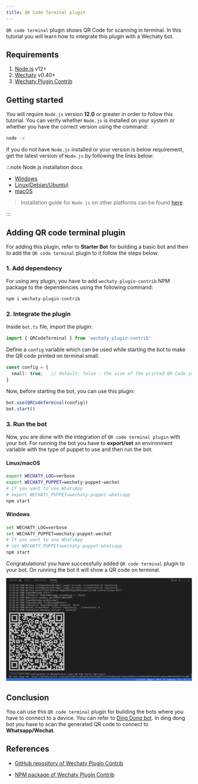 ```yaml
---
title: QR Code Terminal plugin
---
```


`QR code terminal` plugin shows QR Code for scanning in terminal. In this tutorial you will learn how to integrate this plugin with a Wechaty bot.

## Requirements

1. [Node.js](https://nodejs.org/en/download) v12+
2. [Wechaty](https://www.npmjs.com/package/wechaty) v0.40+
3. [Wechaty Plugin Contrib](https://www.npmjs.com/package/wechaty-plugin-contrib)

## Getting started

You will require `Node.js` version **12.0** or greater in order to follow this tutorial. You can verify whether `Node.js` is installed on your system or whether you have the correct version using the command:

```sh
node -v
```

If you do not have `Node.js` installed or your version is below requirement, get the latest version of `Node.js` by following the links below:

:::note Node.js installation docs

* [Windows](https://nodejs.org/en/download/package-manager/#windows)
* [Linux\(Debian/Ubuntu\)](https://nodejs.org/en/download/package-manager/#debian-and-ubuntu-based-linux-distributions)
* [macOS](https://nodejs.org/en/download/package-manager/#macos)

> Installation guide for `Node.js` on other platforms can be found [here](https://nodejs.org/en/download/package-manager/).

:::

## Adding QR code terminal plugin

For adding this plugin, refer to **Starter Bot** for building a basic bot and then to add the `QR code terminal` plugin to it follow the steps below:

### 1. Add dependency

For using any plugin, you have to add `wechaty-plugin-contrib` NPM package to the dependencies using the following command:

```ts
npm i wechaty-plugin-contrib
```

### 2. Integrate the plugin

Inside `bot.ts` file, import the plugin:

```ts
import { QRCodeTerminal } from 'wechaty-plugin-contrib'
```

Define a `config` variable which can be used while starting the bot to make the QR code printed on terminal small.

```ts
const config = {
  small: true,   // default: false - the size of the printed QR Code in terminal
}
```

Now, before starting the bot, you can use this plugin:

```ts
bot.use(QRCodeTerminal(config))
bot.start()
```

### 3. Run the bot

Now, you are done with the integration of `QR code terminal plugin` with your bot. For running the bot you have to **export/set** an environment variable with the type of puppet to use and then run the bot.

#### Linux/macOS

```bash
export WECHATY_LOG=verbose
export WECHATY_PUPPET=wechaty-puppet-wechat
# If you want to use WhatsApp
# export WECHATY_PUPPET=wechaty-puppet-whatsapp
npm start
```

#### Windows

```bash
set WECHATY_LOG=verbose
set WECHATY_PUPPET=wechaty-puppet-wechat
# If you want to use WhatsApp
# set WECHATY_PUPPET=wechaty-puppet-whatsapp
npm start
```

Congratulations! you have successfully added `QR code terminal` plugin to your bot. On running the bot it will show a QR code on terminal.

![QR code terminal plugin output](../../static/img/docs/qrcode-bot/output.png)

## Conclusion

You can use this `QR code terminal` plugin for building the bots where you have to connect to a device. You can refer to [Ding Dong bot](../getting-started/hard-way.mdx). In ding dong bot you have to scan the generated QR code to connect to **Whatsapp/Wechat**.

## References

* [GitHub repository of Wechaty Plugin Contrib](https://github.com/wechaty/wechaty-plugin-contrib)

* [NPM package of Wechaty Plugin Contrib](https://www.npmjs.com/package/wechaty-plugin-contrib)
